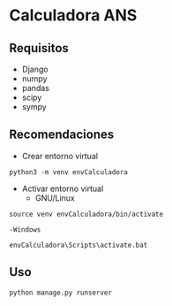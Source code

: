# Calculadora ANS

## Requisitos
- Django
- numpy          
- pandas   
- scipy          
- sympy  

## Recomendaciones
- Crear entorno virtual 
```
python3 -m venv envCalculadora
```
- Activar entorno virtual
     - GNU/Linux
```
source venv envCalculadora/bin/activate
```
    -Windows
```
envCalculadora\Scripts\activate.bat
```

## Uso
```
python manage.py runserver
```
